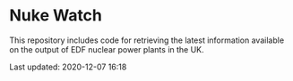 # Nuke Watch

This repository includes code for retrieving the latest information available on the output of EDF nuclear power plants in the UK.

Last updated: 2020-12-07 16:18